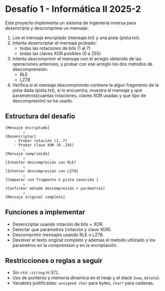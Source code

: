 # Desafío 1 - Informática II 2025-2

Este proyecto implementa un sistema de ingeniería inversa para desencripta y descomprime un mensaje: 

1. Lee el mensaje encriptado (mensaje.txt) y una pista (pista.txt).
2. Intenta desencriptar el mensaje probado:
    - todas las rotaciones de bits (1 al 7)
    - todas las claves XOR posibles (0 a 255)
3. Intenta descomprimir el mensaje con el arreglo obtenido de las operaciones anterioes, y probar con ese arreglo los dos metodos de descomprensión:
    - RLE
    - LZ78
4. Verifica si el mensaje descomprimido contiene la algun fragmento de la pista dada (pista.txt), si lo encuentra, muestra el mensaje y que parámetros(cuantas rotaciones, claves XOR usadas y que tipo de descompresión) se ha usado.


## Estructura del desafío
```
[Mensaje encriptado]
        ↓
[Desencriptar]
    - Probar rotación (1..7) 
    - Probar clave XOR (0..255) 
        ↓
[Mensaje comprimido]
        ↓
[Intentar descompresión con RLE] 
        ↓
[Intentar descompresión con LZ78] 
        ↓
[Comparar con fragmento o pista conocida ]
        ↓
[Confirmar método descompresión + parámetros]
        ↓
[Mensaje original completo]
```
## Funciones a implementar
- Desencriptar usando rotación de bits + XOR.
- Detectar que parámetros (rotación y clave XOR).
- Descomprimir mensajes usando RLE o LZ78.
- Devolver el texto original completo y ademas el metodo utilizado y los parametros en la comprension y en la encriptación.

## Restricciones o reglas a seguir
- Sin `std::string` ni STL.
- Uso de punteros y memoria dinamica en el heap y el stack (`new`, `delete`).
- Variables justificadas: `unsigned char` para bytes, `char*` para cadenas.

